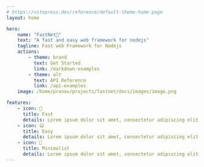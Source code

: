 ```yaml
---
# https://vitepress.dev/reference/default-theme-home-page
layout: home

hero:
    name: "FastNet🔧"
    text: "A fast and easy web framework for nodejs"
    tagline: Fast web Framework for Nodejs
    actions:
        - theme: brand
          text: Get Started
          link: /markdown-examples
        - theme: alt
          text: API Reference
          link: /api-examples
    image: /home/pranav/projects/fastnet/docs/images/image.png

features:
    - icon: 🚀
      title: Fast
      details: Lorem ipsum dolor sit amet, consectetur adipiscing elit
    - icon: 😃
      title: Easy
      details: Lorem ipsum dolor sit amet, consectetur adipiscing elit
    - icon: 🐛
      title: Minimalist
      details: Lorem ipsum dolor sit amet, consectetur adipiscing elit
---
```


